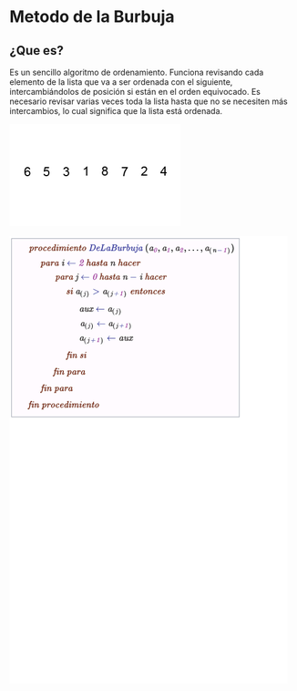 # Metodo de la Burbuja

## ¿Que es?

Es un sencillo algoritmo de ordenamiento. Funciona revisando cada elemento de la lista que va a ser ordenada con el siguiente, intercambiándolos de posición si están en el orden equivocado. Es necesario revisar varias veces toda la lista hasta que no se necesiten más intercambios, lo cual significa que la lista está ordenada.
                                                
 ![MetodoBurbuja1](/Imagenes/MetodosBurbuja/MetodoBurbuja4.gif)
 
 ![MetodoBurbuja2](/Imagenes/MetodosBurbuja/CodigoBurbuja.png)



